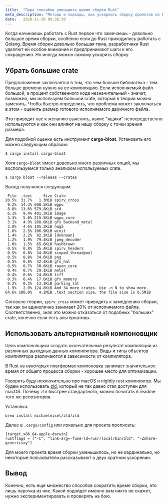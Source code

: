 ```yaml
---
title:  "Пара способов уменьшить время сборки Rust"
meta_description: "Методы и подходы, как ускороить сборку проектов на Rust"
date:   2020-11-30 09:36:30
---
```


Когда начинаешь работать с Rust первое что замечаешь - довольно большое время сборки, особенно если до Rust приходилось работать с Golang. Время сборки довольно большая тема, разработчики Rust уделяют ей особое внимание и предпринимают шаги к его сокращению. Но иногда можно самому ускорить сборку.

## Убрать большие crate
Предположение заключается в том, что чем больше библиотека - тем больше времени нужно на ее компиляцию. Если исполняемый файл большой, а процент собственного кода незначительный - значит, возможно, мы используем большой crate, который в теории можно заменить. Чтобы быстро определить, что проблема может заключаться в этом - оценить размер готового исполняемого двоичного файла.

Это приводит нас к желанию выяснить, какие "ящики" непосредственно используются и как они влияют на нашу сборку с точки зрения размера.

Для подобной оценки есть инструмент **cargo-bloat**. Установить его можно следующим образом:

```
$ cargo install cargo-bloat
```

Хотя `cargo-bloat` имеет довольно много различных опций, мы воспользуемся только анализом используемых crate.

```
$ cargo bloat --release --crates
```

Вывод получился следующим:

```
 File  .text     Size Crate
20.5%  31.7%   1.3MiB spirv_cross
 9.2%  14.3% 608.5KiB wgpu
 8.8%  13.6% 579.8KiB std
 6.1%   9.4% 401.3KiB image
 3.3%   5.0% 215.5KiB wgpu_core
 3.1%   4.9% 208.0KiB gfx_backend_metal
 3.0%   4.6% 195.2KiB naga
 1.6%   2.5% 106.9KiB winit
 1.4%   2.2%  92.2KiB [Unknown]
 1.2%   1.9%  79.4KiB jpeg_decoder
 1.0%   1.5%  65.6KiB hashbrown
 0.5%   0.8%  35.4KiB spirv_headers
 0.5%   0.8%  34.8KiB scoped_threadpool
 0.5%   0.8%  34.6KiB png
 0.5%   0.8%  32.4KiB gfx_hal
 0.5%   0.7%  30.6KiB rayon_core
 0.4%   0.7%  29.1KiB metal
 0.4%   0.6%  24.8KiB tiff
 0.3%   0.4%  17.6KiB gfx_memory
 0.2%   0.3%  13.3KiB parking_lot
 1.9%   2.9% 124.8KiB And 34 more crates. Use -n N to show more.
64.6% 100.0%   4.2MiB .text section size, the file size is 6.5MiB
```

Согласно теории, `spirv_cross`  может приводить к замедлению сборки, так как он единолично занимает 20% от исполняемого файла. Соответственно, зная это можно отказаться от подобных "больших" crate, конечно если есть альтернативы.

## Использовать альтернативный компоновщик
Цель компоновщика создать окончательный результат компиляции из различных выходных данных компилятора. Виды и типы объектов компилятора различаются в зависимости от компилятора.

В Rust на _некоторых_ платформах компоновка занимает значительное время от общего процесса сборки - хорошее место для оптимизации.

Говорить буду исключительно про macOS и nightly rust компилятор. Мы будем использовать [zld](https://github.com/michaeleisel/zld), который не так давно стал доступен для macOS. Почему `zld` быстрее стандартного, можно почитать в readme того же репозитория.

Установка:

```
brew install michaeleisel/zld/zld
```

Далее в `.cargo/config` или локально для проекта прописать:

```
[target.x86_64-apple-darwin]
rustflags = ["-C", "link-arg=-fuse-ld=/usr/local/bin/zld", "-Zshare-generics=y"]
```

Для моего проекта время сборки уменьшилось, но не кардинально, но некоторые пользователи рассказывают о двух кратном ускорении.

## Вывод
Конечно, есть еще множество способов сократить время сборки, это лишь парочка из них. Какой подойдет именно вам никто не скажет, нужно экспериментировать и проверять на бою.
